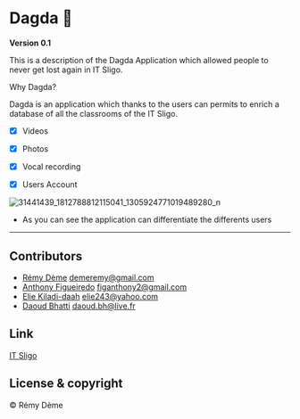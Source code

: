 # Dagda :date:

**Version 0.1** 

This is a description of the Dagda Application which allowed people to never get lost again in IT Sligo. 

Why Dagda?

Dagda is an application which thanks to the users can permits to enrich a database of all the classrooms of the IT Sligo. 


- [x] Videos
- [x] Photos
- [x] Vocal recording
- [x] Users Account


![31441439_1812788812115041_1305924771019489280_n](https://user-images.githubusercontent.com/38355840/39408007-d47eeb34-4bcf-11e8-86d6-81df5699f32b.png)

* As you can see the application can differentiate the differents users 
---




## Contributors

- [Rémy Dème](https://www.linkedin.com/in/remy-deme-informatique?lipi=urn%3Ali%3Apage%3Ad_flagship3_profile_view_base%3BD2GTV8kSTb6kkSCMw4JYwQ%3D%3D) <demeremy@gmail.com>
- [Anthony Figueiredo](https://www.linkedin.com/in/anthony-figueiredo-a86097159?lipi=urn%3Ali%3Apage%3Ad_flagship3_profile_view_base%3BHJjR50ONTQG3L9wJRvyDpg%3D%3D) <figanthony2@gmail.com> 
- [Elie Kiladi-daah](https://www.linkedin.com/in/elie-kiladi-daah-08b374162?lipi=urn%3Ali%3Apage%3Ad_flagship3_profile_view_base%3BgP2oK7v2RdmdlwsrheahOQ%3D%3D) <elie243@yahoo.com> 
- [Daoud Bhatti](https://www.linkedin.com/in/daoudbh?lipi=urn%3Ali%3Apage%3Ad_flagship3_profile_view_base%3BkUmdAxaqSWCvPYriyr7bug%3D%3D) <daoud.bh@live.fr>
  











## Link 

[IT Sligo](https://www.itsligo.ie/student-hub/)



## License & copyright

© Rémy Dème
